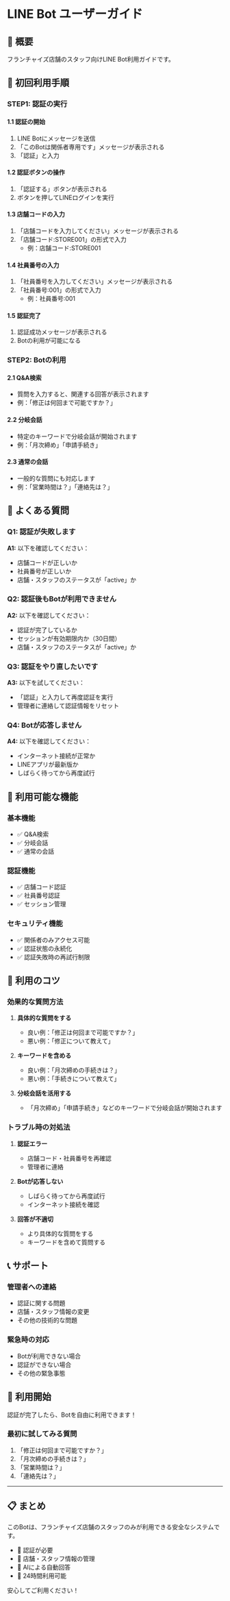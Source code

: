 # LINE Bot ユーザーガイド

## 🎯 概要

フランチャイズ店舗のスタッフ向けLINE Bot利用ガイドです。

## 🚀 初回利用手順

### **STEP1: 認証の実行**

#### **1.1 認証の開始**
1. LINE Botにメッセージを送信
2. 「このBotは関係者専用です」メッセージが表示される
3. 「認証」と入力

#### **1.2 認証ボタンの操作**
1. 「認証する」ボタンが表示される
2. ボタンを押してLINEログインを実行

#### **1.3 店舗コードの入力**
1. 「店舗コードを入力してください」メッセージが表示される
2. 「店舗コード:STORE001」の形式で入力
   - 例：店舗コード:STORE001

#### **1.4 社員番号の入力**
1. 「社員番号を入力してください」メッセージが表示される
2. 「社員番号:001」の形式で入力
   - 例：社員番号:001

#### **1.5 認証完了**
1. 認証成功メッセージが表示される
2. Botの利用が可能になる

### **STEP2: Botの利用**

#### **2.1 Q&A検索**
- 質問を入力すると、関連する回答が表示されます
- 例：「修正は何回まで可能ですか？」

#### **2.2 分岐会話**
- 特定のキーワードで分岐会話が開始されます
- 例：「月次締め」「申請手続き」

#### **2.3 通常の会話**
- 一般的な質問にも対応します
- 例：「営業時間は？」「連絡先は？」

## 🔧 よくある質問

### **Q1: 認証が失敗します**
**A1:** 以下を確認してください：
- 店舗コードが正しいか
- 社員番号が正しいか
- 店舗・スタッフのステータスが「active」か

### **Q2: 認証後もBotが利用できません**
**A2:** 以下を確認してください：
- 認証が完了しているか
- セッションが有効期限内か（30日間）
- 店舗・スタッフのステータスが「active」か

### **Q3: 認証をやり直したいです**
**A3:** 以下を試してください：
- 「認証」と入力して再度認証を実行
- 管理者に連絡して認証情報をリセット

### **Q4: Botが応答しません**
**A4:** 以下を確認してください：
- インターネット接続が正常か
- LINEアプリが最新版か
- しばらく待ってから再度試行

## 📱 利用可能な機能

### **基本機能**
- ✅ Q&A検索
- ✅ 分岐会話
- ✅ 通常の会話

### **認証機能**
- ✅ 店舗コード認証
- ✅ 社員番号認証
- ✅ セッション管理

### **セキュリティ機能**
- ✅ 関係者のみアクセス可能
- ✅ 認証状態の永続化
- ✅ 認証失敗時の再試行制限

## 🎯 利用のコツ

### **効果的な質問方法**
1. **具体的な質問をする**
   - 良い例：「修正は何回まで可能ですか？」
   - 悪い例：「修正について教えて」

2. **キーワードを含める**
   - 良い例：「月次締めの手続きは？」
   - 悪い例：「手続きについて教えて」

3. **分岐会話を活用する**
   - 「月次締め」「申請手続き」などのキーワードで分岐会話が開始されます

### **トラブル時の対処法**
1. **認証エラー**
   - 店舗コード・社員番号を再確認
   - 管理者に連絡

2. **Botが応答しない**
   - しばらく待ってから再度試行
   - インターネット接続を確認

3. **回答が不適切**
   - より具体的な質問をする
   - キーワードを含めて質問する

## 📞 サポート

### **管理者への連絡**
- 認証に関する問題
- 店舗・スタッフ情報の変更
- その他の技術的な問題

### **緊急時の対応**
- Botが利用できない場合
- 認証ができない場合
- その他の緊急事態

## 🎉 利用開始

認証が完了したら、Botを自由に利用できます！

### **最初に試してみる質問**
1. 「修正は何回まで可能ですか？」
2. 「月次締めの手続きは？」
3. 「営業時間は？」
4. 「連絡先は？」

---

## 📋 まとめ

このBotは、フランチャイズ店舗のスタッフのみが利用できる安全なシステムです。

- 🔐 認証が必要
- 🏪 店舗・スタッフ情報の管理
- 🤖 AIによる自動回答
- 📱 24時間利用可能

安心してご利用ください！

